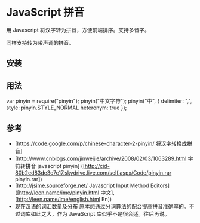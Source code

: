 
# JavaScript 拼音

用 Javascript 将汉字转为拼音，方便前端排序。支持多音字。

同样支持转为带声调的拼音。

## 安装

  <!--npm install pinyin-->

## 用法

  var pinyin = require("pinyin");
  pinyin("中文字符");
  pinyin("中", {
    delimiter: ",",
    style: pinyin.STYLE_NORMAL
    heteronym: true
  });

## 参考

* [https://code.google.com/p/chinese-character-2-pinyin/ 将汉字转换成拼音]
* [http://www.cnblogs.com/jinweijie/archive/2008/02/03/1063289.html 字符转拼音 javascript pinyin] ([http://cid-80b2ed83de3c7c17.skydrive.live.com/self.aspx/Code/pinyin.rar pinyin.rar])
* [http://jsime.sourceforge.net/ Javascript Input Method Editors] ([http://leen.name/ime/pinyin.html 中文], [http://leen.name/ime/english.html En])
* [现在汉语的词汇数量及分布](http://blog.cathayan.org/item/1593)
  原本想通过分词算法的配合提高拼音准确率的。不过词库如此之大，作为 JavaScript
  库似乎不是很合适。往后再说。
